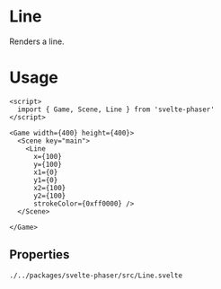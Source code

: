 # Line

Renders a line.

# Usage

```example
<script>
  import { Game, Scene, Line } from 'svelte-phaser'
</script>

<Game width={400} height={400}>
  <Scene key="main">
    <Line
      x={100}
      y={100}
      x1={0}
      y1={0}
      x2={100}
      y2={100}
      strokeColor={0xff0000} />
  </Scene>

</Game>
```

## Properties

```properties
./../packages/svelte-phaser/src/Line.svelte
```
